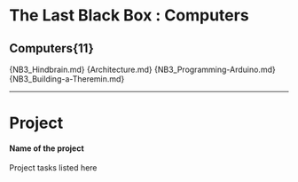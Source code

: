 # The Last Black Box : Computers

## Computers{11}

{NB3_Hindbrain.md}
{Architecture.md}
{NB3_Programming-Arduino.md}
{NB3_Building-a-Theremin.md}

---

# Project
#### Name of the project
Project tasks listed here
